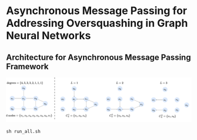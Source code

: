 # Asynchronous Message Passing for Addressing Oversquashing in Graph Neural Networks

## Architecture for Asynchronous Message Passing Framework

![image](https://github.com/kushalbose92/camp/blob/main/camp-model.png)

```
sh run_all.sh 
```
